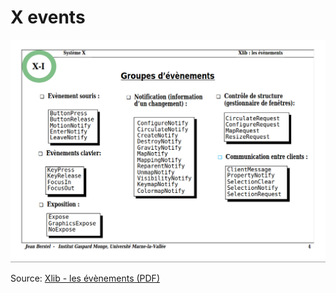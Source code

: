 # X events

<p align="center">
  <img src="assets/jeanberstel-events.png" alt="jeanberstel-events" />
</p>

Source: [Xlib - les évènements (PDF)](http://www-igm.univ-mlv.fr/~berstel/Cours/Xlib/13-Evenements.pdf)